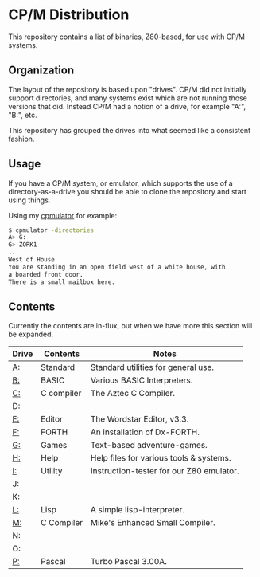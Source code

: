 # CP/M Distribution

This repository contains a list of binaries, Z80-based, for use with CP/M systems.



## Organization

The layout of the repository is based upon "drives".  CP/M did not initially support directories, and many systems exist which are not running those versions that did.  Instead CP/M had a notion of a drive, for example "A:", "B:", etc.

This repository has grouped the drives into what seemed like a consistent fashion.



## Usage

If you have a CP/M system, or emulator, which supports the use of a directory-as-a-drive you should be able to clone the repository and start using things.

Using my [cpmulator](https://github.com/skx/cpmulator/) for example:

```sh
$ cpmulator -directories
A> G:
G> ZORK1
..
West of House
You are standing in an open field west of a white house, with
a boarded front door.
There is a small mailbox here.
```



## Contents

Currently the contents are in-flux, but when we have more this section will be expanded.

| Drive    | Contents   | Notes                                    |
|----------|------------|------------------------------------------|
| [A:](A/) | Standard   | Standard utilities for general use.      |
| [B:](B/) | BASIC      | Various BASIC Interpreters.              |
| [C:](C/) | C compiler | The Aztec C Compiler.                    |
| D:       |            |                                          |
| [E:](E/) | Editor     | The Wordstar Editor, v3.3.               |
| [F:](F/) | FORTH      | An installation of Dx-FORTH.             |
| [G:](G/) | Games      | Text-based adventure-games.              |
| [H:](H/) | Help       | Help files for various tools & systems.  |
| [I:](I/) | Utility    | Instruction-tester for our Z80 emulator. |
| J:       |            |                                          |
| K:       |            |                                          |
| [L:](L/) | Lisp       | A simple lisp-interpreter.               |
| [M:](M/) | C Compiler | Mike's Enhanced Small Compiler.          |
| N:       |            |                                          |
| O:       |            |                                          |
| [P:](P/) | Pascal     | Turbo Pascal 3.00A.                      |
